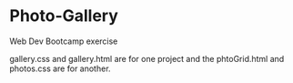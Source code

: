 # Photo-Gallery
Web Dev Bootcamp exercise


gallery.css and gallery.html are for one project and the phtoGrid.html and photos.css are for another.
